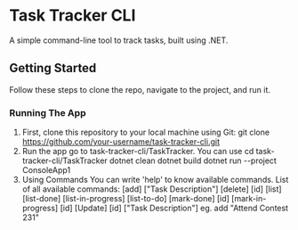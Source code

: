 # Task Tracker CLI

A simple command-line tool to track tasks, built using .NET.

## Getting Started

Follow these steps to clone the repo, navigate to the project, and run it.

### Running The App

1. First, clone this repository to your local machine using Git:
git clone https://github.com/your-username/task-tracker-cli.git
2. Run the app
go to task-tracker-cli/TaskTracker. You can use cd task-tracker-cli/TaskTracker
  dotnet clean
  dotnet build
  dotnet run --project ConsoleApp1
3. Using Commands
   You can write 'help' to know available commands.
List of all available commands:
  [add] ["Task Description"]
  [delete] [id]
  [list]
  [list-done]
  [list-in-progress]
  [list-to-do]
  [mark-done] [id]
  [mark-in-progress] [id]
  [Update] [id] ["Task Description"]
eg. add "Attend Contest 231"


